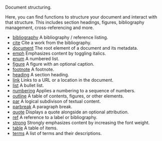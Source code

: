 Document structuring.

Here, you can find functions to structure your document and interact
with that structure. This includes section headings, figures,
bibliography management, cross-referencing and more.

- [bibliography](/reference/model/bibliography/) A bibliography / reference listing.
- [cite](/reference/model/cite/) Cite a work from the bibliography.
- [document](/reference/model/document/) The root element of a document and its metadata.
- [emph](/reference/model/emph/) Emphasizes content by toggling italics.
- [enum](/reference/model/enum/) A numbered list.
- [figure](/reference/model/figure/) A figure with an optional caption.
- [footnote](/reference/model/footnote/) A footnote.
- [heading](/reference/model/heading/) A section heading.
- [link](/reference/model/link/) Links to a URL or a location in the document.
- [list](/reference/model/list/) A bullet list.
- [numbering](/reference/model/numbering/) Applies a numbering to a sequence of numbers.
- [outline](/reference/model/outline/) A table of contents, figures, or other elements.
- [par](/reference/model/par/) A logical subdivison of textual content.
- [parbreak](/reference/model/parbreak/) A paragraph break.
- [quote](/reference/model/quote/) Displays a quote alongside an optional attribution.
- [ref](/reference/model/ref/) A reference to a label or bibliography.
- [strong](/reference/model/strong/) Strongly emphasizes content by increasing the font weight.
- [table](/reference/model/table/) A table of items.
- [terms](/reference/model/terms/) A list of terms and their descriptions.

